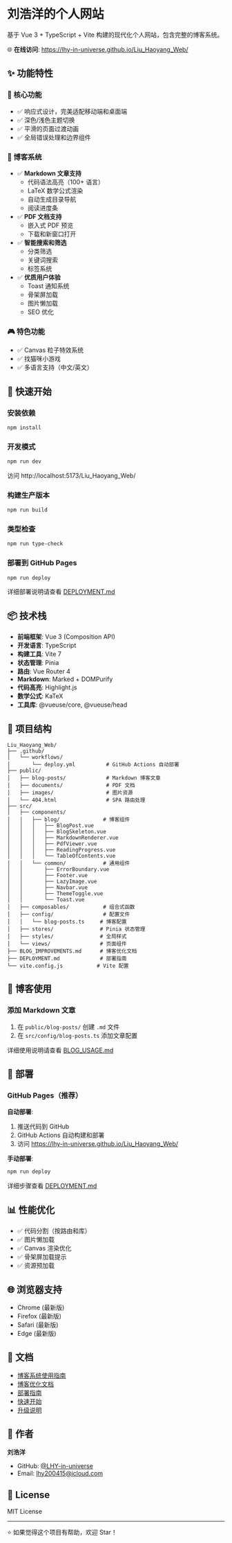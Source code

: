 # 刘浩洋的个人网站

基于 Vue 3 + TypeScript + Vite 构建的现代化个人网站，包含完整的博客系统。

🌐 **在线访问**: https://lhy-in-universe.github.io/Liu_Haoyang_Web/

## ✨ 功能特性

### 🎨 核心功能
- ✅ 响应式设计，完美适配移动端和桌面端
- ✅ 深色/浅色主题切换
- ✅ 平滑的页面过渡动画
- ✅ 全局错误处理和边界组件

### 📝 博客系统
- ✅ **Markdown 文章支持**
  - 代码语法高亮（100+ 语言）
  - LaTeX 数学公式渲染
  - 自动生成目录导航
  - 阅读进度条
- ✅ **PDF 文档支持**
  - 嵌入式 PDF 预览
  - 下载和新窗口打开
- ✅ **智能搜索和筛选**
  - 分类筛选
  - 关键词搜索
  - 标签系统
- ✅ **优质用户体验**
  - Toast 通知系统
  - 骨架屏加载
  - 图片懒加载
  - SEO 优化

### 🎮 特色功能
- ✅ Canvas 粒子特效系统
- ✅ 找猫咪小游戏
- ✅ 多语言支持（中文/英文）

## 🚀 快速开始

### 安装依赖

```bash
npm install
```

### 开发模式

```bash
npm run dev
```

访问 http://localhost:5173/Liu_Haoyang_Web/

### 构建生产版本

```bash
npm run build
```

### 类型检查

```bash
npm run type-check
```

### 部署到 GitHub Pages

```bash
npm run deploy
```

详细部署说明请查看 [DEPLOYMENT.md](./DEPLOYMENT.md)

## 📦 技术栈

- **前端框架**: Vue 3 (Composition API)
- **开发语言**: TypeScript
- **构建工具**: Vite 7
- **状态管理**: Pinia
- **路由**: Vue Router 4
- **Markdown**: Marked + DOMPurify
- **代码高亮**: Highlight.js
- **数学公式**: KaTeX
- **工具库**: @vueuse/core, @vueuse/head

## 📁 项目结构

```
Liu_Haoyang_Web/
├── .github/
│   └── workflows/
│       └── deploy.yml          # GitHub Actions 自动部署
├── public/
│   ├── blog-posts/             # Markdown 博客文章
│   ├── documents/              # PDF 文档
│   ├── images/                 # 图片资源
│   └── 404.html                # SPA 路由处理
├── src/
│   ├── components/
│   │   ├── blog/              # 博客组件
│   │   │   ├── BlogPost.vue
│   │   │   ├── BlogSkeleton.vue
│   │   │   ├── MarkdownRenderer.vue
│   │   │   ├── PdfViewer.vue
│   │   │   ├── ReadingProgress.vue
│   │   │   └── TableOfContents.vue
│   │   └── common/            # 通用组件
│   │       ├── ErrorBoundary.vue
│   │       ├── Footer.vue
│   │       ├── LazyImage.vue
│   │       ├── Navbar.vue
│   │       ├── ThemeToggle.vue
│   │       └── Toast.vue
│   ├── composables/           # 组合式函数
│   ├── config/                # 配置文件
│   │   └── blog-posts.ts     # 博客配置
│   ├── stores/               # Pinia 状态管理
│   ├── styles/               # 全局样式
│   └── views/                # 页面组件
├── BLOG_IMPROVEMENTS.md      # 博客优化文档
├── DEPLOYMENT.md             # 部署指南
└── vite.config.js           # Vite 配置
```

## 📝 博客使用

### 添加 Markdown 文章

1. 在 `public/blog-posts/` 创建 `.md` 文件
2. 在 `src/config/blog-posts.ts` 添加文章配置

详细使用说明请查看 [BLOG_USAGE.md](./BLOG_USAGE.md)

## 🎯 部署

### GitHub Pages（推荐）

**自动部署**:
1. 推送代码到 GitHub
2. GitHub Actions 自动构建和部署
3. 访问 https://lhy-in-universe.github.io/Liu_Haoyang_Web/

**手动部署**:
```bash
npm run deploy
```

详细步骤查看 [DEPLOYMENT.md](./DEPLOYMENT.md)

## 📊 性能优化

- ✅ 代码分割（按路由和库）
- ✅ 图片懒加载
- ✅ Canvas 渲染优化
- ✅ 骨架屏加载提示
- ✅ 资源预加载

## 🌐 浏览器支持

- Chrome (最新版)
- Firefox (最新版)
- Safari (最新版)
- Edge (最新版)

## 📖 文档

- [博客系统使用指南](./BLOG_USAGE.md)
- [博客优化文档](./BLOG_IMPROVEMENTS.md)
- [部署指南](./DEPLOYMENT.md)
- [快速开始](./QUICK_START.md)
- [升级说明](./UPGRADE_NOTES.md)

## 👤 作者

**刘浩洋**
- GitHub: [@LHY-in-universe](https://github.com/LHY-in-universe)
- Email: lhy200415@icloud.com

## 📄 License

MIT License

---

⭐ 如果觉得这个项目有帮助，欢迎 Star！
